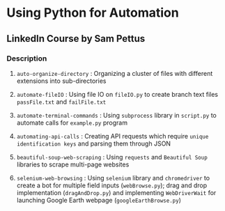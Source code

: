 # Using Python for Automation
## LinkedIn Course by Sam Pettus

### Description

1. `auto-organize-directory` : Organizing a cluster of files with different extensions into sub-directories

2. `automate-fileIO` :  Using file IO on `fileIO.py` to create branch text files `passFile.txt` and `failFile.txt`

3. `automate-terminal-commands` : Using `subprocess` library in `script.py` to automate calls for `example.py` program

4. `automating-api-calls` : Creating API requests which require `unique identification keys` and parsing them through JSON

5. `beautiful-soup-web-scraping` : Using `requests` and `Beautiful Soup` libraries to scrape multi-page websites

6. `selenium-web-browsing` : Using `selenium` library and `chromedriver` to create a bot for multiple field inputs (`webBrowse.py`); drag and drop implementation (`dragAndDrop.py`) and implementing `WebDriverWait` for launching Google Earth webpage (`googleEarthBrowse.py`)
